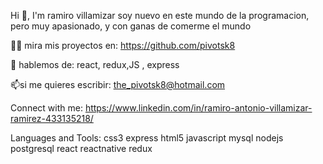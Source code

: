 Hi 👋, I'm ramiro villamizar
soy nuevo en este mundo de la programacion, pero muy apasionado, y con ganas de comerme el mundo

👨‍💻 mira mis proyectos en: https://github.com/pivotsk8

💬 hablemos de: react, redux,JS , express

📫si me quieres escribir: the_pivotsk8@hotmail.com

Connect with me:
https://www.linkedin.com/in/ramiro-antonio-villamizar-ramirez-433135218/

Languages and Tools:
css3 express html5 javascript mysql nodejs postgresql react reactnative redux
